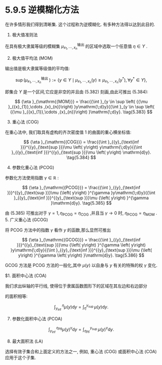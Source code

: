 # 5.9.5 逆模糊化方法

在许多情形我们得到清晰集. 这个过程称为逆模糊化. 有多种方法得以达到此目的.

1. 极大值准则法

在具有极大隶属等级的模糊集 ${\mu }_{{x}_{1},\cdots ,{x}_{n}}^{\text{输出 }}$ 的区域中选取一个任意值 $\eta  \in  Y$ .

2. 极大值平均法 (MOM)

输出值是极大隶属等级值的平均值:

$$
\sup \left( {\mu }_{{x}_{1},\cdots ,{x}_{n}}^{\text{输出 }}\right)  \mathrel{\text{:=}} \left\{  {y \in  Y \mid  {\mu }_{{x}_{1},\cdots ,{x}_{n}}\left( y\right)  \geq  {\mu }_{{x}_{1},\cdots ,{x}_{n}}\left( {y}^{ * }\right) ,\forall {y}^{ * } \in  Y}\right\}  , \tag{5.382}
$$

即集合 $Y$ 是一个区间,它应是非空的并且由 (5.382) 刻画,由此可推出 (5.384):

$$
{\eta }_{\mathrm{{MOM}}} = \frac{{\int }_{y \in  \sup \left( {{\mu }_{{x}_{1}},\cdots ,{x}_{n}}\right) }y\mathrm{\;d}y}{{\int }_{y \in  \sup \left( {{\mu }_{{x}_{1}},\cdots ,{x}_{n}}\right) }\mathrm{\;d}y}. \tag{5.383}
$$

3. 重心法 (COG)

在重心法中, 我们取具有虚构的齐次密度值 1 的曲面的重心横坐标值:

$$
{\eta }_{\mathrm{{COG}}} = \frac{{\int }_{{y}_{\text{inf }}}^{{y}_{\text{sup }}}\mu \left( y\right) y\mathrm{\;d}y}{{\int }_{{y}_{\text{inf }}}^{{y}_{\text{sup }}}\mu \left( y\right) \mathrm{d}y}. \tag{5.384}
$$

4. 参数化重心法 (PCOG)

参数化方法使用指数 $\gamma  \in  \mathbb{R}$ :

$$
{\eta }_{\mathrm{{PCOG}}} = \frac{{\int }_{{y}_{\text{inf }}}^{{y}_{\text{sup }}}\mu {\left( y\right) }^{\gamma }y\mathrm{\;d}y}{{\int }_{{y}_{\text{inf }}}^{{y}_{\text{sup }}}\mu {\left( y\right) }^{\gamma }\mathrm{d}y}. \tag{5.385}
$$

由 (5.385) 可推出对于 $\gamma  = 1,{\eta }_{\mathrm{{PCOG}}} = {\eta }_{\mathrm{{COG}}}$ ,并且当 $\gamma  \rightarrow  0$ 时, ${\eta }_{\mathrm{{PCOG}}} = {\eta }_{\mathrm{{MOM}}}$ . 5. 广义重心法 (GCOG)

将 PCOG 方法中的指数 $\gamma$ 看作 $y$ 的函数,那么显然可推出

$$
{\eta }_{\mathrm{{GCOG}}} = \frac{{\int }_{{y}_{\text{inf }}}^{{y}_{\text{sup }}}\mu {\left( y\right) }^{\gamma \left( y\right) }y\mathrm{\;d}y}{{\int }_{{y}_{\text{inf }}}^{{y}_{\text{sup }}}\mu {\left( y\right) }^{\gamma \left( y\right) }\mathrm{d}y}. \tag{5.386}
$$

GCOG 方法是 PCOG 方法的一般化,其中 $\mu \left( y\right)$ 以自身与 $y$ 有关的特殊的权 $\gamma$ 变化.

$1. 面积中心法 (COA)

我们求出纵轴的平行线, 使得位于隶属函数图形下的区域在其左边和右边部分

的面积相等:

$$
{\int }_{{y}_{\text{inf }}}^{\eta }\mu \left( y\right) \mathrm{d}y = {\int }_{\eta }^{{y}_{\text{sup }}}\mu \left( y\right) \mathrm{d}y. \tag{5.387}
$$

7. 参数化面积中心法 (PCOA)

$$
{\int }_{{y}_{\text{inf }}}^{{\eta }_{\mathrm{{PB}}}}\mu {\left( y\right) }^{\gamma }\mathrm{d}y = {\int }_{{\eta }_{\mathrm{{PF}}}}^{{y}_{\text{sup }}}\mu {\left( y\right) }^{\gamma }\mathrm{d}y. \tag{5.388}
$$

8. 最大面积法 (LA)

选择有效子集合和上面定义的方法之一, 例如, 重心法 (COG) 或面积中心法 (COA) 应用于这个子集.
